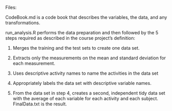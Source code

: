 Files:

CodeBook.md is a code book that describes the variables, the data, and any transformations.

run_analysis.R performs the data preparation and then followed by the 5 steps required as described in the course project’s definition:

1. Merges the training and the test sets to create one data set.

2. Extracts only the measurements on the mean and standard deviation for each measurement.

3. Uses descriptive activity names to name the activities in the data set

4. Appropriately labels the data set with descriptive variable names.

5. From the data set in step 4, creates a second, independent tidy data set with the average of each variable for each activity and each subject.
FinalData.txt is the result.
